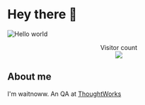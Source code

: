 # Hey there :wave:

<img src="https://raw.githubusercontent.com/waitnoww/waitnoww/master/resources/banner.png" alt="Hello world">

<p align="center"> 
  Visitor count<br>
  <img src="https://profile-counter.glitch.me/waitnoww/count.svg" />
</p>

## About me

I'm waitnoww. An QA at [ThoughtWorks](https://www.thoughtworks.com) 

<!--
**sagar-viradiya/sagar-viradiya** is a ✨ _special_ ✨ repository because its `README.md` (this file) appears on your GitHub profile.

Here are some ideas to get you started:

- 🔭 I’m currently working on ...
- 🌱 I’m currently learning ...
- 👯 I’m looking to collaborate on ...
- 🤔 I’m looking for help with ...
- 💬 Ask me about ...
- 📫 How to reach me: ...
- 😄 Pronouns: ...
- ⚡ Fun fact: ...
-->
